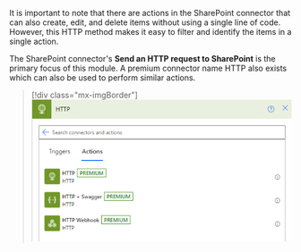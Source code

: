 It is important to note that there are actions in the SharePoint connector that can also create, edit, and delete items without using a single line of code. However, this HTTP method makes it easy to filter and identify the items in a single action.

The SharePoint connector's **Send an HTTP request to SharePoint** is the primary focus of this module. A premium connector name HTTP also exists which can also be used to perform similar actions.

> [!div class="mx-imgBorder"]
> [![alt text](../media/image-13.png)](../media/image-13.png#lightbox)